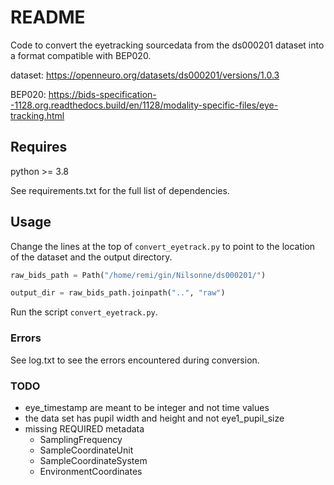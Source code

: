# README

Code to convert the eyetracking sourcedata from the ds000201 dataset
into a format compatible with BEP020.

dataset: https://openneuro.org/datasets/ds000201/versions/1.0.3

BEP020: https://bids-specification--1128.org.readthedocs.build/en/1128/modality-specific-files/eye-tracking.html

## Requires

python >= 3.8

See requirements.txt for the full list of dependencies.

## Usage

Change the lines at the top of `convert_eyetrack.py`
to point to the location of the dataset and the output directory.

```python
raw_bids_path = Path("/home/remi/gin/Nilsonne/ds000201/")

output_dir = raw_bids_path.joinpath("..", "raw")
```

Run the script `convert_eyetrack.py`.

### Errors

See log.txt to see the errors encountered during conversion.

### TODO

- eye_timestamp are meant to be integer and not time values
- the data set has pupil width and height and not eye1_pupil_size
- missing REQUIRED metadata
    - SamplingFrequency
    - SampleCoordinateUnit
    - SampleCoordinateSystem
    - EnvironmentCoordinates
